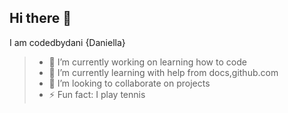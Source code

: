 ## Hi there 👋
I am codedbydani {Daniella}

>- 🔭 I’m currently working on learning how to code
>- 🌱 I’m currently learning with help from docs,github.com
>- 👯 I’m looking to collaborate on projects
>- ⚡ Fun fact: I play tennis
